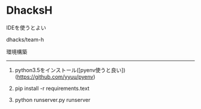 # DhacksH

IDEを使うとよい


dhacks/team-h


環境構築

---

1. python3.5をインストール([pyenv使うと良い])(https://github.com/yyuu/pyenv)

1. pip install -r requirements.text

1. python runserver.py runserver



